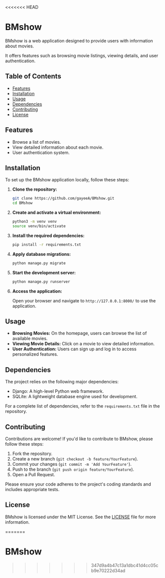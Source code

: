 <<<<<<< HEAD
# BMshow

BMshow is a web application designed to provide users with information about movies. 

It offers features such as browsing movie listings, viewing details, and user authentication.

## Table of Contents

- [Features](#features)
- [Installation](#installation)
- [Usage](#usage)
- [Dependencies](#dependencies)
- [Contributing](#contributing)
- [License](#license)

## Features

- Browse a list of movies.
- View detailed information about each movie.
- User authentication system.

## Installation

To set up the BMshow application locally, follow these steps:

1. **Clone the repository:**

   ```bash
   git clone https://github.com/gayeeA/BMshow.git
   cd BMshow
   ```

2. **Create and activate a virtual environment:**

   ```bash
   python3 -m venv venv
   source venv/bin/activate
   ```

3. **Install the required dependencies:**

   ```bash
   pip install -r requirements.txt
   ```

4. **Apply database migrations:**

   ```bash
   python manage.py migrate
   ```

5. **Start the development server:**

   ```bash
   python manage.py runserver
   ```

6. **Access the application:**

   Open your browser and navigate to `http://127.0.0.1:8000/` to use the application.

## Usage

- **Browsing Movies:** On the homepage, users can browse the list of available movies.
- **Viewing Movie Details:** Click on a movie to view detailed information.
- **User Authentication:** Users can sign up and log in to access personalized features.

## Dependencies

The project relies on the following major dependencies:

- Django: A high-level Python web framework.
- SQLite: A lightweight database engine used for development.

For a complete list of dependencies, refer to the `requirements.txt` file in the repository.

## Contributing

Contributions are welcome! If you'd like to contribute to BMshow, please follow these steps:

1. Fork the repository.
2. Create a new branch (`git checkout -b feature/YourFeature`).
3. Commit your changes (`git commit -m 'Add YourFeature'`).
4. Push to the branch (`git push origin feature/YourFeature`).
5. Open a Pull Request.

Please ensure your code adheres to the project's coding standards and includes appropriate tests.

## License

BMshow is licensed under the MIT License. See the [LICENSE](LICENSE) file for more information.

=======
# BMshow
>>>>>>> 347d9a4b47c13a1dbc41d4cc05cb9e70222d34ad
